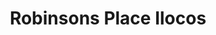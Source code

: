 ---
title: "Robinsons Place Ilocos"
url: /san-nicolas/robinsons-place-ilocos/
shop: Einkaufszentrum
---